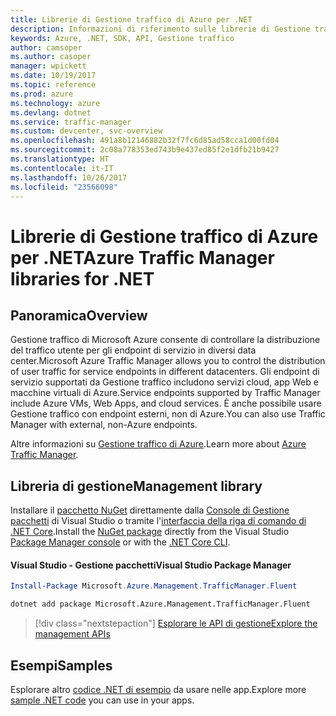 ```yaml
---
title: Librerie di Gestione traffico di Azure per .NET
description: Informazioni di riferimento sulle librerie di Gestione traffico di Azure per .NET
keywords: Azure, .NET, SDK, API, Gestione traffico
author: camsoper
ms.author: casoper
manager: wpickett
ms.date: 10/19/2017
ms.topic: reference
ms.prod: azure
ms.technology: azure
ms.devlang: dotnet
ms.service: traffic-manager
ms.custom: devcenter, svc-overview
ms.openlocfilehash: 491a8b12146882b32f7fc6d85ad58cca1d00fd04
ms.sourcegitcommit: 2c08a778353ed743b9e437ed85f2e1dfb21b9427
ms.translationtype: HT
ms.contentlocale: it-IT
ms.lasthandoff: 10/26/2017
ms.locfileid: "23566098"
---
```

# <a name="azure-traffic-manager-libraries-for-net"></a><span data-ttu-id="2ec97-104">Librerie di Gestione traffico di Azure per .NET</span><span class="sxs-lookup"><span data-stu-id="2ec97-104">Azure Traffic Manager libraries for .NET</span></span>

## <a name="overview"></a><span data-ttu-id="2ec97-105">Panoramica</span><span class="sxs-lookup"><span data-stu-id="2ec97-105">Overview</span></span>

<span data-ttu-id="2ec97-106">Gestione traffico di Microsoft Azure consente di controllare la distribuzione del traffico utente per gli endpoint di servizio in diversi data center.</span><span class="sxs-lookup"><span data-stu-id="2ec97-106">Microsoft Azure Traffic Manager allows you to control the distribution of user traffic for service endpoints in different datacenters.</span></span> <span data-ttu-id="2ec97-107">Gli endpoint di servizio supportati da Gestione traffico includono servizi cloud, app Web e macchine virtuali di Azure.</span><span class="sxs-lookup"><span data-stu-id="2ec97-107">Service endpoints supported by Traffic Manager include Azure VMs, Web Apps, and cloud services.</span></span> <span data-ttu-id="2ec97-108">È anche possibile usare Gestione traffico con endpoint esterni, non di Azure.</span><span class="sxs-lookup"><span data-stu-id="2ec97-108">You can also use Traffic Manager with external, non-Azure endpoints.</span></span>

<span data-ttu-id="2ec97-109">Altre informazioni su [Gestione traffico di Azure](/azure/traffic-manager/traffic-manager-overview).</span><span class="sxs-lookup"><span data-stu-id="2ec97-109">Learn more about [Azure Traffic Manager](/azure/traffic-manager/traffic-manager-overview).</span></span>  

## <a name="management-library"></a><span data-ttu-id="2ec97-110">Libreria di gestione</span><span class="sxs-lookup"><span data-stu-id="2ec97-110">Management library</span></span>

<span data-ttu-id="2ec97-111">Installare il [pacchetto NuGet](https://www.nuget.org/packages/Microsoft.Azure.Management.TrafficManager.Fluent) direttamente dalla [Console di Gestione pacchetti][PackageManager] di Visual Studio o tramite l'[interfaccia della riga di comando di .NET Core][DotNetCLI].</span><span class="sxs-lookup"><span data-stu-id="2ec97-111">Install the [NuGet package](https://www.nuget.org/packages/Microsoft.Azure.Management.TrafficManager.Fluent) directly from the Visual Studio [Package Manager console][PackageManager] or with the [.NET Core CLI][DotNetCLI].</span></span>

#### <a name="visual-studio-package-manager"></a><span data-ttu-id="2ec97-112">Visual Studio - Gestione pacchetti</span><span class="sxs-lookup"><span data-stu-id="2ec97-112">Visual Studio Package Manager</span></span>

```powershell
Install-Package Microsoft.Azure.Management.TrafficManager.Fluent
```

```bash
dotnet add package Microsoft.Azure.Management.TrafficManager.Fluent
```

> [!div class="nextstepaction"]
> [<span data-ttu-id="2ec97-113">Esplorare le API di gestione</span><span class="sxs-lookup"><span data-stu-id="2ec97-113">Explore the management APIs</span></span>](/dotnet/api/overview/azure/trafficmanager/management)

## <a name="samples"></a><span data-ttu-id="2ec97-114">Esempi</span><span class="sxs-lookup"><span data-stu-id="2ec97-114">Samples</span></span>

<span data-ttu-id="2ec97-115">Esplorare altro [codice .NET di esempio](https://azure.microsoft.com/resources/samples/?platform=dotnet) da usare nelle app.</span><span class="sxs-lookup"><span data-stu-id="2ec97-115">Explore more [sample .NET code](https://azure.microsoft.com/resources/samples/?platform=dotnet) you can use in your apps.</span></span>

[PackageManager]: https://docs.microsoft.com/nuget/tools/package-manager-console
[DotNetCLI]: https://docs.microsoft.com/dotnet/core/tools/dotnet-add-package